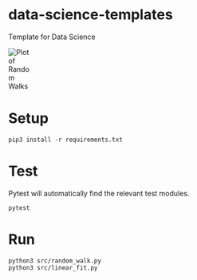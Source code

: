 # data-science-templates
Template for Data Science

<img src="img/random_walks.png" style="max-width: 10%" alt="Plot of Random Walks">

# Setup
```
pip3 install -r requirements.txt
```

# Test
Pytest will automatically find the relevant test modules.
```
pytest
```

# Run
```
python3 src/random_walk.py
python3 src/linear_fit.py
```
